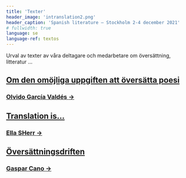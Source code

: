 ```yaml
---
title: 'Texter'
header_image: 'intranslation2.png'
header_caption: 'Spanish literature – Stockholm 2-4 december 2021'
# fullwidth: true
language: se
language-ref: textos
---
```



<!--more-->
<p>Urval av texter av våra deltagare och medarbetare om översättning, litteratur ...</p> 

<div class="textos-index">
    <div class="texto-1"><a href="{{ "/text-1/" | absolute_url }}">
        <h2 class="titulo">Om den omöjliga uppgiften att översätta poesi</h2>
        <h3 class="autor">Olvido García Valdés  <span class="link">&#8594;</span></h3>
    </a></div>  
    <div class="texto-2"><a href="{{ "/text-2/" | absolute_url }}">
        <h2 class="titulo">Translation is...</h2>
        <h3 class="autor">Ella SHerr <span class="link">&#8594;</span></h3>
    </a></div> 
    <div class="texto-3"><a href="{{ "/text-3/" | absolute_url }}">
        <h2 class="titulo">Översättningsdriften</h2>
        <h3 class="autor">Gaspar Cano <span class="link">&#8594;</span></h3>
    </a></div>     
</div>

